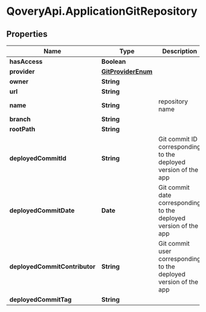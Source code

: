 # QoveryApi.ApplicationGitRepository

## Properties

Name | Type | Description | Notes
------------ | ------------- | ------------- | -------------
**hasAccess** | **Boolean** |  | [optional] 
**provider** | [**GitProviderEnum**](GitProviderEnum.md) |  | [optional] 
**owner** | **String** |  | [optional] 
**url** | **String** |  | [optional] 
**name** | **String** | repository name | [optional] 
**branch** | **String** |  | [optional] 
**rootPath** | **String** |  | [optional] 
**deployedCommitId** | **String** | Git commit ID corresponding to the deployed version of the app | [optional] 
**deployedCommitDate** | **Date** | Git commit date corresponding to the deployed version of the app | [optional] [readonly] 
**deployedCommitContributor** | **String** | Git commit user corresponding to the deployed version of the app | [optional] 
**deployedCommitTag** | **String** |  | [optional] 


